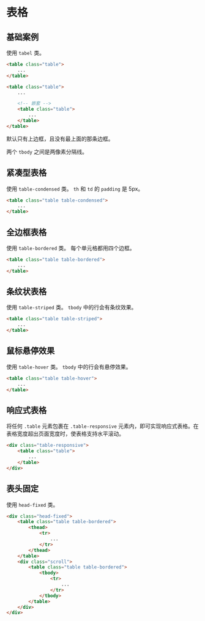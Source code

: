 # 表格

## 基础案例

使用 `tabel` 类。

```html
<table class="table">
    ...
</table>

<table class="table">
    ...

    <!-- 嵌套 -->
    <table class="table">
        ...
    </table>
</table>
```

默认只有上边框，且没有最上面的那条边框。

两个 `tbody` 之间是两像素分隔线。

## 紧凑型表格

使用 `table-condensed` 类。
`th` 和 `td` 的 `padding` 是 5px。

```html
<table class="table table-condensed">
    ...
</table>
```

## 全边框表格

使用 `table-bordered` 类。
每个单元格都用四个边框。

```html
<table class="table table-bordered">
    ...
</table>
```

## 条纹状表格

使用 `table-striped` 类。
`tbody` 中的行会有条纹效果。

```html
<table class="table table-striped">
    ...
</table>
```

## 鼠标悬停效果

使用 `table-hover` 类。
`tbody` 中的行会有悬停效果。

```html
<table class="table table-hover">
    ...
</table>
```

## 响应式表格

将任何 `.table` 元素包裹在 `.table-responsive` 元素内，即可实现响应式表格。在表格宽度超出页面宽度时，使表格支持水平滚动。

```html
<div class="table-responsive">
    <table class="table">
        ...
    </table>
</div>
```

## 表头固定

使用 `head-fixed` 类。

```html
<div class="head-fixed">
    <table class="table table-bordered">
        <thead>
            <tr>
                ...
            </tr>
        </thead>
    </table>
    <div class="scroll">
        <table class="table table-bordered">
            <tbody>
                <tr>
                    ...
                </tr>
            </tbody>
        </table>
    </div>
</div>
```
